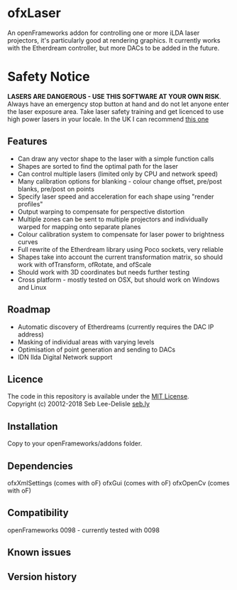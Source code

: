 ofxLaser
=========

An openFrameworks addon for controlling one or more iLDA laser projectors, it's particularly good at rendering graphics. It currently works with the Etherdream controller, but more DACs to be added in the future.

Safety Notice
=============
**LASERS ARE DANGEROUS - USE THIS SOFTWARE AT YOUR OWN RISK**. Always have an emergency stop button at hand and do not let anyone enter the laser exposure area. Take laser safety training and get licenced to use high power lasers in your locale. In the UK I can recommend [this one](https://www.lvroptical.com/display.html)

Features
----------
* Can draw any vector shape to the laser with a simple function calls
* Shapes are sorted to find the optimal path for the laser
* Can control multiple lasers (limited only by CPU and network speed)
* Many calibration options for blanking - colour change offset, pre/post blanks, pre/post on points
* Specify laser speed and acceleration for each shape using "render profiles" 
* Output warping to compensate for perspective distortion
* Multiple zones can be sent to multiple projectors and individually warped for mapping onto separate planes
* Colour calibration system to compensate for laser power to brightness curves
* Full rewrite of the Etherdream library using Poco sockets, very reliable
* Shapes take into account the current transformation matrix, so should work with ofTransform, ofRotate, and ofScale
* Should work with 3D coordinates but needs further testing
* Cross platform - mostly tested on OSX, but should work on Windows and Linux

Roadmap
-----------
* Automatic discovery of Etherdreams (currently requires the DAC IP address)
* Masking of individual areas with varying levels
* Optimisation of point generation and sending to DACs
* IDN Ilda Digital Network support

Licence
-------
The code in this repository is available under the [MIT License](https://secure.wikimedia.org/wikipedia/en/wiki/Mit_license).  
Copyright (c) 20012-2018 Seb Lee-Delisle [seb.ly](http://seb.ly)

Installation
------------
Copy to your openFrameworks/addons folder.


Dependencies
------------
ofxXmlSettings (comes with oF)
ofxGui (comes with oF)
ofxOpenCv (comes with oF)

Compatibility
------------
openFrameworks 0098 - currently tested with 0098


Known issues
------------

Version history
------------

